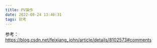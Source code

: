 ```yaml
---
title: PV操作
date: 2022-08-24 13:46:31
tags: 软考
---
```



参考：https://blog.csdn.net/feixiang_john/article/details/8102573#comments
